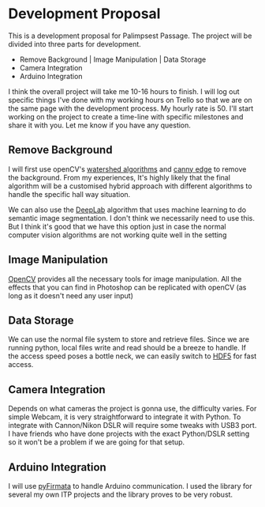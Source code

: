 # Development Proposal
This is a development proposal for Palimpsest Passage. The project will
be divided into three parts for development.
- Remove Background | Image Manipulation | Data Storage
- Camera Integration
- Arduino Integration

I think the overall project will take me 10-16 hours to finish. I will log out specific things I've done with
my working hours on Trello so that we are on the same page with the development process. My hourly rate is 50.
I'll start working on the project to create a time-line with specific milestones and share it with you.
Let me know if you have any question.

## Remove Background
I will first use openCV's [watershed algorithms](https://en.wikipedia.org/wiki/Watershed_(image_processing))
and [canny edge](https://en.wikipedia.org/wiki/Canny_edge_detector) to remove the background.
From my experiences, It's highly likely that the final algorithm will be a customised hybrid approach with
different algorithms to handle the specific hall way situation.

We can also use the [DeepLab](https://colab.research.google.com/github/tensorflow/models/blob/master/research/deeplab/deeplab_demo.ipynb) algorithm that uses machine learning to do semantic image segmentation. I don't think we
necessarily need to use this. But I think it's good that we have this option just in case the normal computer vision
algorithms are not working quite well in the setting

## Image Manipulation
[OpenCV](https://opencv.org/) provides all the necessary tools for image manipulation.
All the effects that you can find in Photoshop can be replicated with openCV (as long as it doesn't need any user input)

## Data Storage
We can use the normal file system to store and retrieve files. Since we are running python,
local files write and read should be a breeze to handle. If the access speed poses a bottle neck, we can
easily switch to [HDF5](https://www.hdfgroup.org/solutions/hdf5/) for fast access.

## Camera Integration
Depends on what cameras the project is gonna use, the difficulty varies. For simple Webcam, it is very straightforward to integrate it with Python. To integrate with Cannon/Nikon DSLR will require some
tweaks with USB3 port. I have friends who have done projects with the exact Python/DSLR setting so it won't be a problem if we are going for that setup.

## Arduino Integration
I will use [pyFirmata](https://pypi.org/project/pyFirmata/) to handle Arduino communication. I used the library for several my
own ITP projects and the library proves to be very robust.
